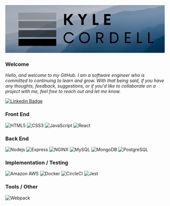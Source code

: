 ![Kyle Cordell Logo](photos/kyle_cordell_logo.jpg)

### Welcome

*Hello, and welcome to my GitHub. I am a software engineer who is committed to continuing to learn and grow. With that being said, if you have any thoughts, feedback, suggestions, or if you'd like to collaborate on a project with me, feel free to reach out and let me know.*

[![Linkedin Badge](https://img.shields.io/badge/-kylecordell-black?style=plastic-square&logo=Linkedin&logoColor=0A66C2&link=https://www.linkedin.com/in/kylecordell/)](https://www.linkedin.com/in/kylecordell/)

### Front End
![HTML5](https://img.shields.io/badge/-HTML5-black?style=plastic-square&logo=html5)
![CSS3](https://img.shields.io/badge/-CSS3-black?style=plastic-square&logo=css3&logoColor=1572B6)
![JavaScript](https://img.shields.io/badge/-JavaScript-black?style=plastic-square&logo=javascript)
![React](https://img.shields.io/badge/-React-black?style=plastic-square&logo=react)

### Back End
![Nodejs](https://img.shields.io/badge/-Nodejs-black?style=plastic-square&logo=Node.js)
![Express](https://img.shields.io/badge/-Express-black?style=plastic-square&logo=Express)
![NGINX](https://img.shields.io/badge/-NGINX-black?style=plastic-square&logo=NGINX)
![MySQL](https://img.shields.io/badge/-MySQL-black?style=plastic-square&logo=mysql)
![MongoDB](https://img.shields.io/badge/-MongoDB-black?style=plastic-square&logo=mongodb)
![PostgreSQL](https://img.shields.io/badge/-PostgreSQL-black?style=plastic-square&logo=postgresql&logoColor=336791)


### Implementation / Testing
![Amazon AWS](https://img.shields.io/badge/AWS-black?style=plastic-square&logo=amazon-aws&logoColor=FF9900)
![Docker](https://img.shields.io/badge/-Docker-black?style=plastic-square&logo=docker)
![CircleCI](https://img.shields.io/badge/-CircleCI-black?style=plastic-square&logo=CircleCI)
![Jest](https://img.shields.io/badge/-Jest-black?style=plastic-square&logo=Jest&logoColor=C21325)

### Tools / Other
![Webpack](https://img.shields.io/badge/-Webpack-black?style=plastic-square&logo=Webpack)
